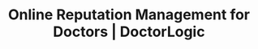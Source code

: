 ---
layout: components
title: Online Reputation Management for Doctors | DoctorLogic
description: "Online reputation can make or break your medical practice. Control the narrative and see reviews like never before with our management services at DoctorLogic."
meta_image: "/img/meta/social-reputation.jpg"
nofollow: false
gsap: true
magnific: true
custom_js: social-reputation
page_class:
- class: social-reputation
product: "social reputation"
permalink: "/online-reputation-management-doctors"
hs_form_id: "75c57a13-9090-4db1-acd0-be51d1a76f7e"
product_nav:
- product_prev: "medical-website-content-multiplier"
  product_next: "medical-seo-search-generator"
next_page: "search-amplifier"
page_sections:
- component: hero-1
  component_css: hero
  class: hero-sample
  tagline: 
  - headline: "Social Reputation"
    icon:
    - img: "/img/product-icons/social-reputation.svg"
      alt: "DoctorLogic Social Reputation"
  headline: "Reputation Management Made Simple"
  text: "Online reputation can make or break your medical practice – and your marketing efforts. Our Reputation Management tool helps you acquire more reviews from patients then organize and instantly display those reviews from around the web."
  wistia-link:
  - wistia-link-id: g1ui0z4apc
    wistia-link-label: "Watch Video"
  img: "/img/products/social-reputation/hero-img.svg"
  alt: "DoctorLogic Social Reputation"
- component: image-group
  component_css: image-group
  class: social-reputation__image-group--1
  headline: "Organize Your Reviews"
  text: "With our solution, you can manage reviews from different sources, including Google, Facebook, Yelp, RealSelf, and more. Display your reviews from across the web in one place, prioritize your favorites, and tag each review to make it simple to find."
  btn:
  items:
  - class: image-group__image--1
    img: true
    src: /img/products/social-reputation/facebook.svg
    alt-text: "Facebook Reviews"
  - class: image-group__image--2
    img: true
    src: /img/products/social-reputation/yelp.svg
    alt-text: "Yelp Reviews"
  - class: image-group__image--3
    img: true
    src: /img/products/social-reputation/google.svg
    alt-text: "Google Reviews"
  - class: image-group__image--4
    img: true
    src: /img/products/social-reputation/healthgrades.svg
    alt-text: "Health Grades Reviews"
  - class: image-group__image--5
    img: true
    src: /img/products/social-reputation/ratemd.svg
    alt-text: "RateMD Reviews"
  - class: image-group__image--6
    img: true
    src: /img/products/social-reputation/realself.svg
    alt-text: "RealSelf Reviews"
  - class: image-group__image--7
    img: true
    src: /img/products/social-reputation/yahoo.svg
    alt-text: "Yahoo Reviews"
  - class: image-group__image--8
    img: true
    src: /img/products/social-reputation/foursquare.svg
    alt-text: "FourSquare Reviews"
  - class: image-group__image--9
    img: true
    src: /img/products/social-reputation/screen-reviews-manage.png
    alt-text: "DoctorLogic Reviews"       
- component: callout-headline
  component_css: callout-headline
  class: callout-headline__reputation
  headline: "<span>94%</span> of patients use online reviews to evaluate physicians."
  source: Software Advice
- component: feature-1
  headline: "Receive Notifications"
  class: social-reputation__feature--1
  text: "Rest easy knowing you will be notified when your practice is mentioned in an online review. We monitor dozens of review sources which ensures when a review is posted, you will receive an email alert."
  btn:
  img: "/img/products/social-reputation/review-notifications.jpg"
  alt: "Review Notifications"
  img_alignment: "Left"
- component: feature-1
  headline: "Display Your Testimonials"
  class: social-reputation__feature--2
  text: "Easily showcase your reputation by organizing reviews by source, doctor, procedure, and more. Positive testimonials are tagged and posted to your practice website. Our platform then automatically integrates these testimonials to relevant content pages and displays the star ratings in search results."
  btn:
  img: "/img/products/social-reputation/reviews-feature.jpg"
  alt: "Display Testimonials"
  img_alignment: "Right"
- component: feature-1
  component_css: feature
  class: social-reputation__feature--3
  headline: "Proactive Review Building"
  text: "Our marketing platform and team of healthcare marketing experts make it easy for your patients to share positive feedback about their experiences. With Intelligent Thinking™, our software will automatically suggest the best place to request reviews based on a few data criteria."
  btn:
  img: "/img/products/social-reputation/review-request-feature.jpg"
  alt: "Proactive Review Building"
  img_alignment: "Left"
- component: callout
  component_css: callout
  background: false
  class: callout__reputation
  headline: "Know the state of your reputation"
  text: "Request your FREE report today."
  btn:
  - btn-label: "Get Free Analysis"
    btn-link: "/website-analysis"
  
---